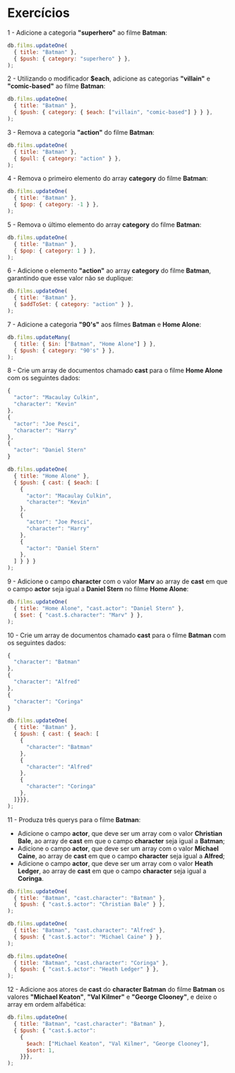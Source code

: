 # Exercícios

1 - Adicione a categoria **"superhero"** ao filme **Batman**:

```js
db.films.updateOne(
  { title: "Batman" },
  { $push: { category: "superhero" } },
);
```

2 - Utilizando o modificador **$each**, adicione as categorias **"villain"** e **"comic-based"** ao filme **Batman**:

```js
db.films.updateOne(
  { title: "Batman" },
  { $push: { category: { $each: ["villain", "comic-based"] } } },
);
```

3 - Remova a categoria **"action"** do filme **Batman**:

```js
db.films.updateOne(
  { title: "Batman" },
  { $pull: { category: "action" } },
);
```

4 - Remova o primeiro elemento do array **category** do filme **Batman**:

```js
db.films.updateOne(
  { title: "Batman" },
  { $pop: { category: -1 } },
);
```

5 - Remova o último elemento do array **category** do filme **Batman**:

```js
db.films.updateOne(
  { title: "Batman" },
  { $pop: { category: 1 } },
);
```

6 - Adicione o elemento **"action"** ao array **category** do filme **Batman**, garantindo que esse valor não se duplique:

```js
db.films.updateOne(
  { title: "Batman" },
  { $addToSet: { category: "action" } },
);
```

7 - Adicione a categoria **"90's"** aos filmes **Batman** e **Home Alone**:

```js
db.films.updateMany(
  { title: { $in: ["Batman", "Home Alone"] } },
  { $push: { category: "90's" } },
);
```

8 - Crie um array de documentos chamado **cast** para o filme **Home Alone** com os seguintes dados:

```js
{
  "actor": "Macaulay Culkin",
  "character": "Kevin"
},
{
  "actor": "Joe Pesci",
  "character": "Harry"
},
{
  "actor": "Daniel Stern"
}
```

```js
db.films.updateOne(
  { title: "Home Alone" },
  { $push: { cast: { $each: [
    {
      "actor": "Macaulay Culkin",
      "character": "Kevin"
    },
    {
      "actor": "Joe Pesci",
      "character": "Harry"
    },
    {
      "actor": "Daniel Stern"
    },
  ] } } }
);
```

9 - Adicione o campo **character** com o valor **Marv** ao array de **cast** em que o campo **actor** seja igual a **Daniel Stern** no filme **Home Alone**:

```js
db.films.updateOne(
  { title: "Home Alone", "cast.actor": "Daniel Stern" },
  { $set: { "cast.$.character": "Marv" } },
);
```

10 - Crie um array de documentos chamado **cast** para o filme **Batman** com os seguintes dados:

```js
{
  "character": "Batman"
},
{
  "character": "Alfred"
},
{
  "character": "Coringa"
}
```

```js
db.films.updateOne(
  { title: "Batman" },
  { $push: { cast: { $each: [
    {
      "character": "Batman"
    },
    {
      "character": "Alfred"
    },
    {
      "character": "Coringa"
    },
  ]}}},
);
```

11 - Produza três querys para o filme **Batman**:

- Adicione o campo **actor**, que deve ser um array com o valor **Christian Bale**, ao array de **cast** em que o campo **character** seja igual a **Batman**;
- Adicione o campo **actor**, que deve ser um array com o valor **Michael Caine**, ao array de **cast** em que o campo **character** seja igual a **Alfred**;
- Adicione o campo **actor**, que deve ser um array com o valor **Heath Ledger**, ao array de **cast** em que o campo **character** seja igual a **Coringa**.

```js
db.films.updateOne(
  { title: "Batman", "cast.character": "Batman" },
  { $push: { "cast.$.actor": "Christian Bale" } },
);
```

```js
db.films.updateOne(
  { title: "Batman", "cast.character": "Alfred" },
  { $push: { "cast.$.actor": "Michael Caine" } },
);
```

```js
db.films.updateOne(
  { title: "Batman", "cast.character": "Coringa" },
  { $push: { "cast.$.actor": "Heath Ledger" } },
);
```

12 - Adicione aos atores de **cast** do **character Batman** do filme **Batman** os valores **"Michael Keaton"**, **"Val Kilmer"** e **"George Clooney"**, e deixe o array em ordem alfabética:

```js
db.films.updateOne(
  { title: "Batman", "cast.character": "Batman" },
  { $push: { "cast.$.actor":
    {
      $each: ["Michael Keaton", "Val Kilmer", "George Clooney"],
      $sort: 1,
    }}},
);
```
